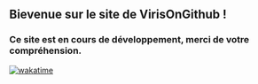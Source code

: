## Bievenue sur le site de VirisOnGithub !
### Ce site est en cours de développement, merci de votre compréhension.

[![wakatime](https://wakatime.com/badge/user/b72ca6a4-e042-401d-8f2e-b404eaf1c6e5.svg)](https://wakatime.com/@b72ca6a4-e042-401d-8f2e-b404eaf1c6e5)